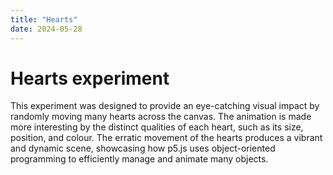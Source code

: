```yaml
---
title: "Hearts"
date: 2024-05-28
---
```

# Hearts experiment 
This experiment was designed to provide an eye-catching visual impact by randomly moving many hearts across the canvas. The animation is made more interesting by the distinct qualities of each heart, such as its size, position, and colour. The erratic movement of the hearts produces a vibrant and dynamic scene, showcasing how p5.js uses object-oriented programming to efficiently manage and animate many objects.

